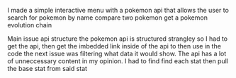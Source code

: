 I made a simple interactive menu with a pokemon api that allows the user to
search for pokemon by name
compare two pokemon
get a pokemon evolution chain

Main issue
api structure
the pokemon api is structured strangley so I had to get the api, then get the imbedded link inside of the api to then use in the code
the next issue was filtering what data it would show.  The api has a lot of unneccessary content in my opinion. I had to find find each stat then pull the base stat from said stat
